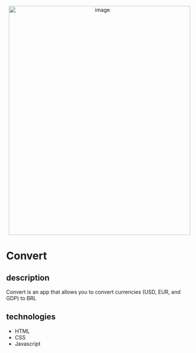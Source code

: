 <p align="center">
  <img width="490" height="619" alt="image" src="https://github.com/user-attachments/assets/1711430d-da15-4459-810a-da799f85fdf0" />
</p>

# Convert

## description

Convert is an app that allows you to convert currencies (USD, EUR, and GDP) to BRL

## technologies

* HTML 
* CSS 
* Javascript
